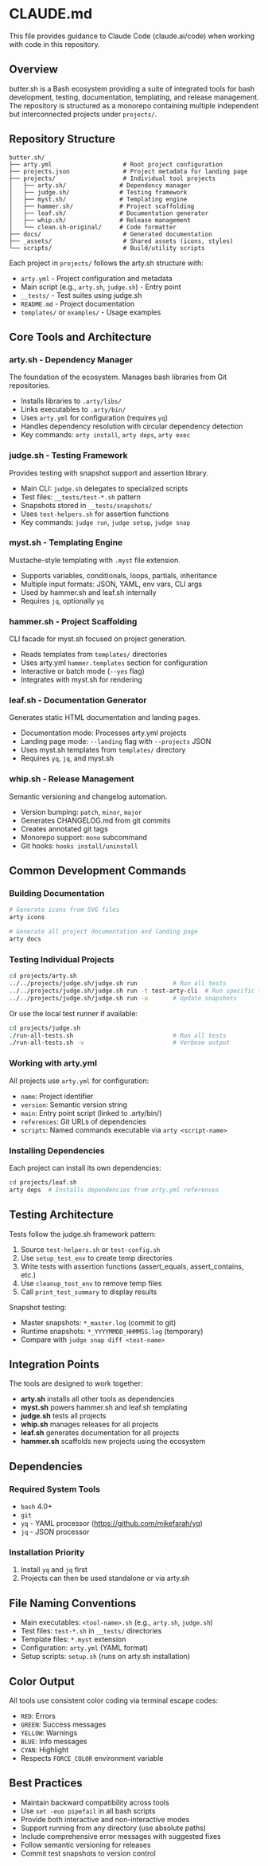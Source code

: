 # CLAUDE.md

This file provides guidance to Claude Code (claude.ai/code) when working with code in this repository.

## Overview

butter.sh is a Bash ecosystem providing a suite of integrated tools for bash development, testing, documentation, templating, and release management. The repository is structured as a monorepo containing multiple independent but interconnected projects under `projects/`.

## Repository Structure

```
butter.sh/
├── arty.yml                    # Root project configuration
├── projects.json               # Project metadata for landing page
├── projects/                   # Individual tool projects
│   ├── arty.sh/               # Dependency manager
│   ├── judge.sh/              # Testing framework
│   ├── myst.sh/               # Templating engine
│   ├── hammer.sh/             # Project scaffolding
│   ├── leaf.sh/               # Documentation generator
│   ├── whip.sh/               # Release management
│   └── clean.sh-original/     # Code formatter
├── docs/                       # Generated documentation
├── _assets/                    # Shared assets (icons, styles)
└── scripts/                    # Build/utility scripts
```

Each project in `projects/` follows the arty.sh structure with:
- `arty.yml` - Project configuration and metadata
- Main script (e.g., `arty.sh`, `judge.sh`) - Entry point
- `__tests/` - Test suites using judge.sh
- `README.md` - Project documentation
- `templates/` or `examples/` - Usage examples

## Core Tools and Architecture

### arty.sh - Dependency Manager
The foundation of the ecosystem. Manages bash libraries from Git repositories.
- Installs libraries to `.arty/libs/`
- Links executables to `.arty/bin/`
- Uses `arty.yml` for configuration (requires `yq`)
- Handles dependency resolution with circular dependency detection
- Key commands: `arty install`, `arty deps`, `arty exec`

### judge.sh - Testing Framework
Provides testing with snapshot support and assertion library.
- Main CLI: `judge.sh` delegates to specialized scripts
- Test files: `__tests/test-*.sh` pattern
- Snapshots stored in `__tests/snapshots/`
- Uses `test-helpers.sh` for assertion functions
- Key commands: `judge run`, `judge setup`, `judge snap`

### myst.sh - Templating Engine
Mustache-style templating with `.myst` file extension.
- Supports variables, conditionals, loops, partials, inheritance
- Multiple input formats: JSON, YAML, env vars, CLI args
- Used by hammer.sh and leaf.sh internally
- Requires `jq`, optionally `yq`

### hammer.sh - Project Scaffolding
CLI facade for myst.sh focused on project generation.
- Reads templates from `templates/` directories
- Uses arty.yml `hammer.templates` section for configuration
- Interactive or batch mode (`--yes` flag)
- Integrates with myst.sh for rendering

### leaf.sh - Documentation Generator
Generates static HTML documentation and landing pages.
- Documentation mode: Processes arty.yml projects
- Landing page mode: `--landing` flag with `--projects` JSON
- Uses myst.sh templates from `templates/` directory
- Requires `yq`, `jq`, and myst.sh

### whip.sh - Release Management
Semantic versioning and changelog automation.
- Version bumping: `patch`, `minor`, `major`
- Generates CHANGELOG.md from git commits
- Creates annotated git tags
- Monorepo support: `mono` subcommand
- Git hooks: `hooks install/uninstall`

## Common Development Commands

### Building Documentation
```bash
# Generate icons from SVG files
arty icons

# Generate all project documentation and landing page
arty docs
```

### Testing Individual Projects
```bash
cd projects/arty.sh
../../projects/judge.sh/judge.sh run          # Run all tests
../../projects/judge.sh/judge.sh run -t test-arty-cli  # Run specific test
../../projects/judge.sh/judge.sh run -u       # Update snapshots
```

Or use the local test runner if available:
```bash
cd projects/judge.sh
./run-all-tests.sh                            # Run all tests
./run-all-tests.sh -v                         # Verbose output
```

### Working with arty.yml
All projects use `arty.yml` for configuration:
- `name`: Project identifier
- `version`: Semantic version string
- `main`: Entry point script (linked to .arty/bin/)
- `references`: Git URLs of dependencies
- `scripts`: Named commands executable via `arty <script-name>`

### Installing Dependencies
Each project can install its own dependencies:
```bash
cd projects/leaf.sh
arty deps  # Installs dependencies from arty.yml references
```

## Testing Architecture

Tests follow the judge.sh framework pattern:
1. Source `test-helpers.sh` or `test-config.sh`
2. Use `setup_test_env` to create temp directories
3. Write tests with assertion functions (assert_equals, assert_contains, etc.)
4. Use `cleanup_test_env` to remove temp files
5. Call `print_test_summary` to display results

Snapshot testing:
- Master snapshots: `*_master.log` (commit to git)
- Runtime snapshots: `*_YYYYMMDD_HHMMSS.log` (temporary)
- Compare with `judge snap diff <test-name>`

## Integration Points

The tools are designed to work together:
- **arty.sh** installs all other tools as dependencies
- **myst.sh** powers hammer.sh and leaf.sh templating
- **judge.sh** tests all projects
- **whip.sh** manages releases for all projects
- **leaf.sh** generates documentation for all projects
- **hammer.sh** scaffolds new projects using the ecosystem

## Dependencies

### Required System Tools
- `bash` 4.0+
- `git`
- `yq` - YAML processor (https://github.com/mikefarah/yq)
- `jq` - JSON processor

### Installation Priority
1. Install `yq` and `jq` first
2. Projects can then be used standalone or via arty.sh

## File Naming Conventions

- Main executables: `<tool-name>.sh` (e.g., `arty.sh`, `judge.sh`)
- Test files: `test-*.sh` in `__tests/` directories
- Template files: `*.myst` extension
- Configuration: `arty.yml` (YAML format)
- Setup scripts: `setup.sh` (runs on arty.sh installation)

## Color Output

All tools use consistent color coding via terminal escape codes:
- `RED`: Errors
- `GREEN`: Success messages
- `YELLOW`: Warnings
- `BLUE`: Info messages
- `CYAN`: Highlight
- Respects `FORCE_COLOR` environment variable

## Best Practices

- Maintain backward compatibility across tools
- Use `set -euo pipefail` in all bash scripts
- Provide both interactive and non-interactive modes
- Support running from any directory (use absolute paths)
- Include comprehensive error messages with suggested fixes
- Follow semantic versioning for releases
- Commit test snapshots to version control
